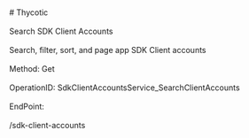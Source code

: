 <br>#     Thycotic</br>
<br>Search SDK Client Accounts</br>
<br>Search, filter, sort, and page app SDK Client accounts</br>
<br>Method: Get</br>
<br>OperationID: SdkClientAccountsService_SearchClientAccounts</br>
<br>EndPoint:</br>
<br>/sdk-client-accounts</br>
